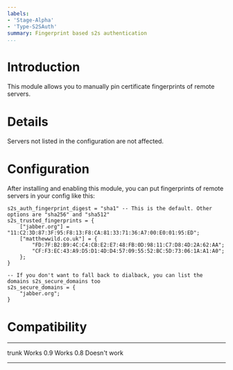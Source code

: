 ```yaml
---
labels:
- 'Stage-Alpha'
- 'Type-S2SAuth'
summary: Fingerprint based s2s authentication
...
```


Introduction
============

This module allows you to manually pin certificate fingerprints of
remote servers.

Details
=======

Servers not listed in the configuration are not affected.

Configuration
=============

After installing and enabling this module, you can put fingerprints of
remote servers in your config like this:

``` {.lua}
s2s_auth_fingerprint_digest = "sha1" -- This is the default. Other options are "sha256" and "sha512"
s2s_trusted_fingerprints = {
    ["jabber.org"] = "11:C2:3D:87:3F:95:F8:13:F8:CA:81:33:71:36:A7:00:E0:01:95:ED";
    ["matthewwild.co.uk"] = {
        "FD:7F:B2:B9:4C:C4:CB:E2:E7:48:FB:0D:98:11:C7:D8:4D:2A:62:AA";
        "CF:F3:EC:43:A9:D5:D1:4D:D4:57:09:55:52:BC:5D:73:06:1A:A1:A0";
    };
}

-- If you don't want to fall back to dialback, you can list the domains s2s_secure_domains too
s2s_secure_domains = {
    "jabber.org";
}
```

Compatibility
=============

  ------- --------------
  trunk   Works
  0.9     Works
  0.8     Doesn't work
  ------- --------------
